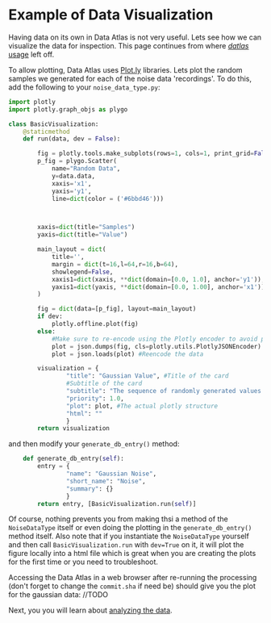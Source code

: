 # Example of Data Visualization
Having data on its own in Data Atlas is not very useful. Lets see how we can visualize the data for inspection. This page continues from where [*datlas* usage](python-library-start.md) left off.

To allow plotting, Data Atlas uses [Plot.ly](https://plot.ly/) libraries. Lets plot the random samples we generated for each of the noise data 'recordings'. To do this, add the following to your `noise_data_type.py`:
```python
import plotly
import plotly.graph_objs as plygo

class BasicVisualization:
    @staticmethod
    def run(data, dev = False):

        fig = plotly.tools.make_subplots(rows=1, cols=1, print_grid=False)
        p_fig = plygo.Scatter(
            name="Random Data",
            y=data.data,
            xaxis='x1',
            yaxis='y1',
            line=dict(color = ('#6bbd46')))



        xaxis=dict(title="Samples")
        yaxis=dict(title="Value")

        main_layout = dict(
            title='',
            margin = dict(t=16,l=64,r=16,b=64),
            showlegend=False,
            xaxis1=dict(xaxis, **dict(domain=[0.0, 1.0], anchor='y1')),
            yaxis1=dict(yaxis, **dict(domain=[0.0, 1.00], anchor='x1')),
        )

        fig = dict(data=[p_fig], layout=main_layout)
        if dev:
            plotly.offline.plot(fig)
        else:
            #Make sure to re-encode using the Plotly encoder to avoid parsing problems
            plot = json.dumps(fig, cls=plotly.utils.PlotlyJSONEncoder)
            plot = json.loads(plot) #Reencode the data

        visualization = {
                "title": "Gaussian Value", #Title of the card
                #Subtitle of the card
                "subtitle": "The sequence of randomly generated values from a gaussian distribution",
                "priority": 1.0,
                "plot": plot, #The actual plotly structure
                "html": ""
                }
        return visualization
```
and then modify your `generate_db_entry()` method:
```python
    def generate_db_entry(self):
        entry = {
                "name": "Gaussian Noise",
                "short_name": "Noise",
                "summary": {}
                }
        return entry, [BasicVisualization.run(self)]
```

Of course, nothing prevents you from making thsi a method of the `NoiseDataType` itself or even doing the plotting in the `generate_db_entry()` method itself. Also note that if you instantiate the `NoiseDataType` yourself and then call `BasicVisualization.run` with `dev=True` on it, it will plot the figure locally into a html file which is great when you are creating the plots for the first time or you need to troubleshoot.

Accessing the Data Atlas in a web browser after re-running the processing (don't forget to change the `commit.sha` if need be) should give you the plot for the gaussian data:
//TODO

Next, you you will learn about [analyzing the data](example-analysis.md).


